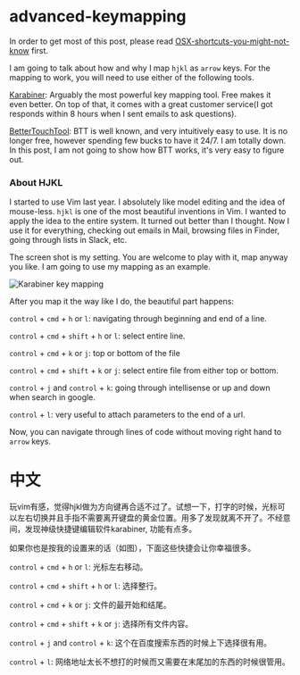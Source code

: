 # advanced-keymapping

In order to get most of this post, please read [OSX-shortcuts-you-might-not-know](https://github.com/yifanchen/OSX-shortcuts-you-might-not-know) first. 

I am going to talk about how and why I map `hjkl` as `arrow` keys. For the mapping to work, you will need to use either of the following tools. 

[Karabiner](https://github.com/tekezo/Karabiner): Arguably the most powerful key mapping tool. Free makes it even better. On top of that, it comes with a great customer service(I got responds within 8 hours when I sent emails to ask questions).

[BetterTouchTool](https://www.boastr.net/): BTT is well known, and very intuitively easy to use. It is no longer free, however spending few bucks to have it 24/7. I am totally down. In this post, I am not going to show how BTT works, it's very easy to figure out.

### About HJKL

I started to use Vim last year. I absolutely like model editing and the idea of mouse-less. `hjkl` is one of the most beautiful inventions in Vim. I wanted to apply the idea to the entire system. It turned out better than I thought. Now I use it for everything, checking out emails in Mail, browsing files in Finder, going through lists in Slack, etc. 

The screen shot is my setting. You are welcome to play with it, map anyway you like. I am going to use my mapping as an example.

![Karabiner key mapping](https://github.com/yifanchen/advanced-keymapping/blob/master/imgs/karabiner1.jpg) 

After you map it the way like I do, the beautiful part happens:

`control` + `cmd` + `h` or `l`: navigating through beginning and end of a line.

`control` + `cmd` + `shift` + `h` or `l`: select entire line.

`control` + `cmd` + `k` or `j`: top or bottom of the file

`control` + `cmd` + `shift` + `k` or `j`: select entire file from either top or bottom.

`control` + `j` and `control` + `k`: going through intellisense or up and down when search in google.

`control` + `l`: very useful to attach parameters to the end of a url.

Now, you can navigate through lines of code without moving right hand to `arrow` keys.

# 中文

玩vim有感，觉得hjkl做为方向键再合适不过了。试想一下，打字的时候，光标可以左右切换并且手指不需要离开键盘的黄金位置。用多了发现就离不开了。不经意间，发现神级快捷键编辑软件karabiner, 功能有点多。

如果你也是按我的设置来的话（如图），下面这些快捷会让你幸福很多。

`control` + `cmd` + `h` or `l`: 光标左右移动。

`control` + `cmd` + `shift` + `h` or `l`: 选择整行。

`control` + `cmd` + `k` or `j`: 文件的最开始和结尾。

`control` + `cmd` + `shift` + `k` or `j`: 选择所有文件内容。

`control` + `j` and `control` + `k`: 这个在百度搜索东西的时候上下选择很有用。

`control` + `l`: 网络地址太长不想打的时候而又需要在末尾加的东西的时候很管用。
